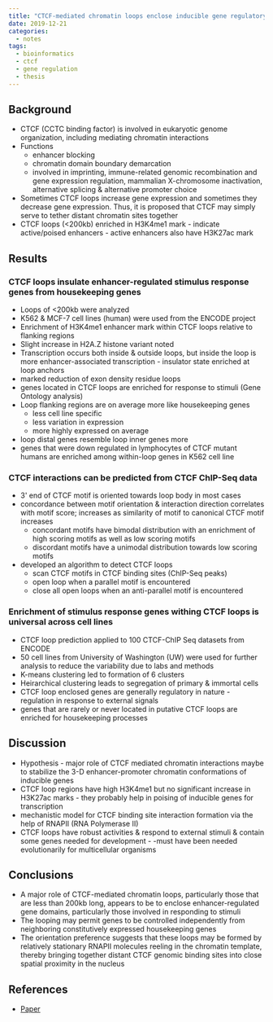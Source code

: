 ```yaml
---
title: "CTCF-mediated chromatin loops enclose inducible gene regulatory domains"
date: 2019-12-21
categories:
  - notes
tags:
  - bioinformatics
  - ctcf
  - gene regulation
  - thesis
---
```



## Background

- CTCF (CCTC binding factor) is involved in eukaryotic genome organization, including mediating chromatin interactions
- Functions
    - enhancer blocking
    - chromatin domain boundary demarcation
    - involved in imprinting, immune-related genomic recombination and gene expression regulation, mammalian X-chromosome inactivation, alternative splicing & alternative promoter choice
- Sometimes CTCF loops increase gene expression and sometimes they decrease gene expression. Thus, it is proposed that CTCF may simply serve to tether distant chromatin sites together
- CTCF loops (<200kb) enriched in H3K4me1 mark - indicate active/poised enhancers - active enhancers also have H3K27ac mark

## Results

### CTCF loops insulate enhancer-regulated stimulus response genes from housekeeping genes

- Loops of <200kb were analyzed
- K562 & MCF-7 cell lines (human) were used from the ENCODE project
- Enrichment of H3K4me1 enhancer mark within CTCF loops relative to flanking regions
- Slight increase in H2A.Z histone variant noted
- Transcription occurs both inside & outside loops, but inside the loop is more enhancer-associated transcription - insulator state enriched at loop anchors
- marked reduction of exon density residue loops
- genes located in CTCF loops are enriched for response to stimuli (Gene Ontology analysis)
- Loop flanking regions are on average more like housekeeping genes
    - less cell line specific
    - less variation in expression
    - more highly expressed on average
- loop distal genes resemble loop inner genes more
- genes that were down regulated in lymphocytes of CTCF mutant humans are enriched among within-loop genes in K562 cell line

### CTCF interactions can be predicted from CTCF ChIP-Seq data

- 3' end of CTCF motif is oriented towards loop body in most cases
- concordance between motif orientation & interaction direction correlates with motif score; increases as similarity of motif to canonical CTCF motif increases
    - concordant motifs have bimodal distribution with an enrichment of high scoring motifs as well as low scoring motifs
    - discordant motifs have a unimodal distribution towards low scoring motifs
- developed an algorithm to detect CTCF loops
    - scan CTCF motifs in CTCF binding sites (ChIP-Seq peaks)
    - open loop when a parallel motif is encountered
    - close all open loops when an anti-parallel motif is encountered

### Enrichment of stimulus response genes withing CTCF loops is universal across cell lines

- CTCF loop prediction applied to 100 CTCF-ChIP Seq datasets from ENCODE
- 50 cell lines from University of Washington (UW) were used for further analysis to reduce the variability due to labs and methods
- K-means clustering led to formation of 6 clusters
- Heirarchical clustering leads to segregation of primary & immortal cells
- CTCF loop enclosed genes are generally regulatory in nature - regulation in response to external signals
- genes that are rarely or never located in putative CTCF loops are enriched for housekeeping processes

## Discussion

- Hypothesis - major role of CTCF mediated chromatin interactions maybe to stabilize the 3-D enhancer-promoter chromatin conformations of inducible genes
- CTCF loop regions have high H3K4me1 but no significant increase in H3K27ac marks - they probably help in poising of inducible genes for transcription
- mechanistic model for CTCF binding site interaction formation via the help of RNAPII (RNA Polymerase II)
- CTCF loops have robust activities & respond to external stimuli & contain some genes needed for development - -must have been needed evolutionarily for multicellular organisms

## Conclusions

- A major role of CTCF-mediated chromatin loops, particularly those that are less than 200kb long, appears to be to enclose enhancer-regulated gene domains, particularly those involved in responding to stimuli
- The looping may permit genes to be controlled independently from neighboring constitutively expressed housekeeping genes
- The orientation preference suggests that these loops may be formed by relatively stationary RNAPII molecules reeling in the chromatin template, thereby bringing together distant CTCF genomic binding sites into close spatial proximity in the nucleus

## References
- [Paper](https://bmcgenomics.biomedcentral.com/articles/10.1186/s12864-016-2516-6)
